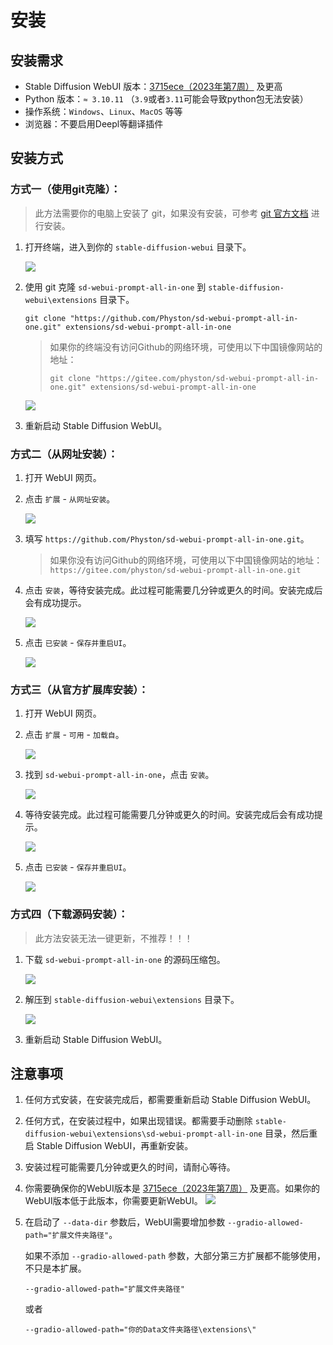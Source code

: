 # 安装

## 安装需求

- Stable Diffusion WebUI 版本：[3715ece（2023年第7周）](https://github.com/AUTOMATIC1111/stable-diffusion-webui/commit/3715ece) 及更高
- Python 版本：`≈ 3.10.11` （`3.9`或者`3.11`可能会导致python包无法安装）
- 操作系统：`Windows`、`Linux`、`MacOS` 等等
- 浏览器：不要启用Deepl等翻译插件

## 安装方式

### 方式一（使用git克隆）：

> 此方法需要你的电脑上安装了 git，如果没有安装，可参考 [git 官方文档](https://git-scm.com/book/zh/v2/起步-安装-Git) 进行安装。

1. 打开终端，进入到你的 `stable-diffusion-webui` 目录下。

   ![](../assets/images/Installation/cd.png)

2. 使用 git 克隆 `sd-webui-prompt-all-in-one` 到 `stable-diffusion-webui\extensions` 目录下。

    ```shell
    git clone "https://github.com/Physton/sd-webui-prompt-all-in-one.git" extensions/sd-webui-prompt-all-in-one
    ```

   > 如果你的终端没有访问Github的网络环境，可使用以下中国镜像网站的地址：
   > ```shell
    > git clone "https://gitee.com/physton/sd-webui-prompt-all-in-one.git" extensions/sd-webui-prompt-all-in-one
    > ```

   ![](../assets/images/Installation/clone.png)

3. 重新启动 Stable Diffusion WebUI。

### 方式二（从网址安装）：

1. 打开 WebUI 网页。

2. 点击 `扩展` - `从网址安装`。

   ![](../assets/images/Installation/from_url.png)

3. 填写 `https://github.com/Physton/sd-webui-prompt-all-in-one.git`。

   > 如果你没有访问Github的网络环境，可使用以下中国镜像网站的地址：
   > `https://gitee.com/physton/sd-webui-prompt-all-in-one.git`

4. 点击 `安装`，等待安装完成。此过程可能需要几分钟或更久的时间。安装完成后会有成功提示。

   ![](../assets/images/Installation/from_url_success.png)

5. 点击 `已安装` - `保存并重启UI`。

   ![](../assets/images/Installation/restart.png)

### 方式三（从官方扩展库安装）：

1. 打开 WebUI 网页。

2. 点击 `扩展` - `可用`  - `加载自`。

   ![](../assets/images/Installation/load_from.png)

3. 找到 `sd-webui-prompt-all-in-one`，点击 `安装`。

   ![](../assets/images/Installation/load_from_install.png)

4. 等待安装完成。此过程可能需要几分钟或更久的时间。安装完成后会有成功提示。

   ![](../assets/images/Installation/load_from_success.png)

5. 点击 `已安装` - `保存并重启UI`。

   ![](../assets/images/Installation/restart.png)

### 方式四（下载源码安装）：

> 此方法安装无法一键更新，不推荐！！！

1. 下载 `sd-webui-prompt-all-in-one` 的源码压缩包。

   ![](../assets/images/Installation/download.png)

2. 解压到 `stable-diffusion-webui\extensions` 目录下。

   ![](../assets/images/Installation/drop.png)

3. 重新启动 Stable Diffusion WebUI。

## 注意事项

1. 任何方式安装，在安装完成后，都需要重新启动 Stable Diffusion WebUI。

2. 任何方式，在安装过程中，如果出现错误。都需要手动删除 `stable-diffusion-webui\extensions\sd-webui-prompt-all-in-one`
   目录，然后重启 Stable Diffusion WebUI，再重新安装。

3. 安装过程可能需要几分钟或更久的时间，请耐心等待。

4. 你需要确保你的WebUI版本是 [3715ece（2023年第7周）](https://github.com/AUTOMATIC1111/stable-diffusion-webui/commit/3715ece)
及更高。如果你的WebUI版本低于此版本，你需要更新WebUI。
![](../assets/images/minimum_version_webui.png)

5. 在启动了 `--data-dir` 参数后，WebUI需要增加参数 `--gradio-allowed-path="扩展文件夹路径"`。

   如果不添加 `--gradio-allowed-path` 参数，大部分第三方扩展都不能够使用，不只是本扩展。

   `--gradio-allowed-path="扩展文件夹路径"`

   或者

   `--gradio-allowed-path="你的Data文件夹路径\extensions\"`